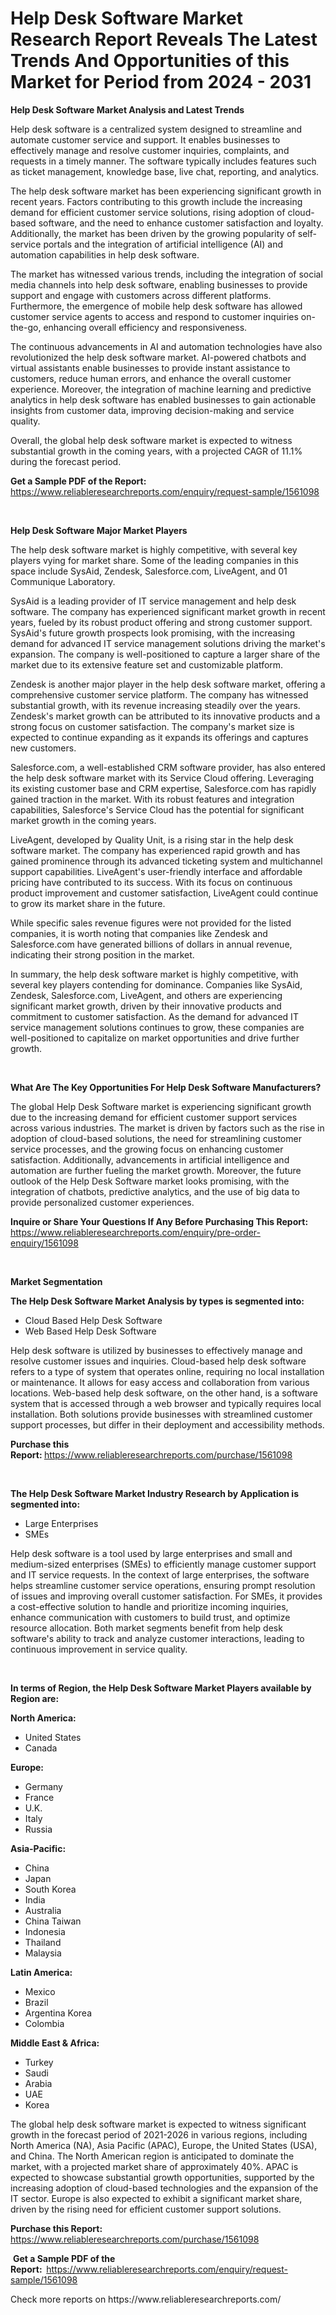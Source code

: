 <p><h1>Help Desk Software Market Research Report Reveals The Latest Trends And Opportunities of this Market for Period from 2024 - 2031</h1></p><p><strong>Help Desk Software Market Analysis and Latest Trends</strong></p>
<p><p>Help desk software is a centralized system designed to streamline and automate customer service and support. It enables businesses to effectively manage and resolve customer inquiries, complaints, and requests in a timely manner. The software typically includes features such as ticket management, knowledge base, live chat, reporting, and analytics.</p><p>The help desk software market has been experiencing significant growth in recent years. Factors contributing to this growth include the increasing demand for efficient customer service solutions, rising adoption of cloud-based software, and the need to enhance customer satisfaction and loyalty. Additionally, the market has been driven by the growing popularity of self-service portals and the integration of artificial intelligence (AI) and automation capabilities in help desk software.</p><p>The market has witnessed various trends, including the integration of social media channels into help desk software, enabling businesses to provide support and engage with customers across different platforms. Furthermore, the emergence of mobile help desk software has allowed customer service agents to access and respond to customer inquiries on-the-go, enhancing overall efficiency and responsiveness.</p><p>The continuous advancements in AI and automation technologies have also revolutionized the help desk software market. AI-powered chatbots and virtual assistants enable businesses to provide instant assistance to customers, reduce human errors, and enhance the overall customer experience. Moreover, the integration of machine learning and predictive analytics in help desk software has enabled businesses to gain actionable insights from customer data, improving decision-making and service quality.</p><p>Overall, the global help desk software market is expected to witness substantial growth in the coming years, with a projected CAGR of 11.1% during the forecast period.</p></p>
<p><strong>Get a Sample PDF of the Report:&nbsp;</strong> <a href="https://www.reliableresearchreports.com/enquiry/request-sample/1561098">https://www.reliableresearchreports.com/enquiry/request-sample/1561098</a></p>
<p>&nbsp;</p>
<p><strong>Help Desk Software Major Market Players</strong></p>
<p><p>The help desk software market is highly competitive, with several key players vying for market share. Some of the leading companies in this space include SysAid, Zendesk, Salesforce.com, LiveAgent, and 01 Communique Laboratory.</p><p>SysAid is a leading provider of IT service management and help desk software. The company has experienced significant market growth in recent years, fueled by its robust product offering and strong customer support. SysAid's future growth prospects look promising, with the increasing demand for advanced IT service management solutions driving the market's expansion. The company is well-positioned to capture a larger share of the market due to its extensive feature set and customizable platform.</p><p>Zendesk is another major player in the help desk software market, offering a comprehensive customer service platform. The company has witnessed substantial growth, with its revenue increasing steadily over the years. Zendesk's market growth can be attributed to its innovative products and a strong focus on customer satisfaction. The company's market size is expected to continue expanding as it expands its offerings and captures new customers.</p><p>Salesforce.com, a well-established CRM software provider, has also entered the help desk software market with its Service Cloud offering. Leveraging its existing customer base and CRM expertise, Salesforce.com has rapidly gained traction in the market. With its robust features and integration capabilities, Salesforce's Service Cloud has the potential for significant market growth in the coming years.</p><p>LiveAgent, developed by Quality Unit, is a rising star in the help desk software market. The company has experienced rapid growth and has gained prominence through its advanced ticketing system and multichannel support capabilities. LiveAgent's user-friendly interface and affordable pricing have contributed to its success. With its focus on continuous product improvement and customer satisfaction, LiveAgent could continue to grow its market share in the future.</p><p>While specific sales revenue figures were not provided for the listed companies, it is worth noting that companies like Zendesk and Salesforce.com have generated billions of dollars in annual revenue, indicating their strong position in the market.</p><p>In summary, the help desk software market is highly competitive, with several key players contending for dominance. Companies like SysAid, Zendesk, Salesforce.com, LiveAgent, and others are experiencing significant market growth, driven by their innovative products and commitment to customer satisfaction. As the demand for advanced IT service management solutions continues to grow, these companies are well-positioned to capitalize on market opportunities and drive further growth.</p></p>
<p>&nbsp;</p>
<p><strong>What Are The Key Opportunities For Help Desk Software Manufacturers?</strong></p>
<p><p>The global Help Desk Software market is experiencing significant growth due to the increasing demand for efficient customer support services across various industries. The market is driven by factors such as the rise in adoption of cloud-based solutions, the need for streamlining customer service processes, and the growing focus on enhancing customer satisfaction. Additionally, advancements in artificial intelligence and automation are further fueling the market growth. Moreover, the future outlook of the Help Desk Software market looks promising, with the integration of chatbots, predictive analytics, and the use of big data to provide personalized customer experiences.</p></p>
<p><strong>Inquire or Share Your Questions If Any Before Purchasing This Report:</strong> <a href="https://www.reliableresearchreports.com/enquiry/pre-order-enquiry/1561098">https://www.reliableresearchreports.com/enquiry/pre-order-enquiry/1561098</a></p>
<p>&nbsp;</p>
<p><strong>Market Segmentation</strong></p>
<p><strong>The Help Desk Software Market Analysis by types is segmented into:</strong></p>
<p><ul><li>Cloud Based Help Desk Software</li><li>Web Based Help Desk Software</li></ul></p>
<p><p>Help desk software is utilized by businesses to effectively manage and resolve customer issues and inquiries. Cloud-based help desk software refers to a type of system that operates online, requiring no local installation or maintenance. It allows for easy access and collaboration from various locations. Web-based help desk software, on the other hand, is a software system that is accessed through a web browser and typically requires local installation. Both solutions provide businesses with streamlined customer support processes, but differ in their deployment and accessibility methods.</p></p>
<p><strong>Purchase this Report:&nbsp;</strong><a href="https://www.reliableresearchreports.com/purchase/1561098">https://www.reliableresearchreports.com/purchase/1561098</a></p>
<p>&nbsp;</p>
<p><strong>The Help Desk Software Market Industry Research by Application is segmented into:</strong></p>
<p><ul><li>Large Enterprises</li><li>SMEs</li></ul></p>
<p><p>Help desk software is a tool used by large enterprises and small and medium-sized enterprises (SMEs) to efficiently manage customer support and IT service requests. In the context of large enterprises, the software helps streamline customer service operations, ensuring prompt resolution of issues and improving overall customer satisfaction. For SMEs, it provides a cost-effective solution to handle and prioritize incoming inquiries, enhance communication with customers to build trust, and optimize resource allocation. Both market segments benefit from help desk software's ability to track and analyze customer interactions, leading to continuous improvement in service quality.</p></p>
<p>&nbsp;</p>
<p><strong>In terms of Region, the Help Desk Software Market Players available by Region are:</strong></p>
<p>
    <p> <strong> North America: </strong>
        <ul>
            <li>United States</li>
            <li>Canada</li>
        </ul>
        </p> 
    <p> <strong> Europe: </strong>
        <ul>
            <li>Germany</li>
            <li>France</li>
            <li>U.K.</li>
            <li>Italy</li>
            <li>Russia</li>
        </ul>
        </p> 
    <p> <strong> Asia-Pacific: </strong>
        <ul>
            <li>China</li>
            <li>Japan</li>
            <li>South Korea</li>
            <li>India</li>
            <li>Australia</li>
            <li>China Taiwan</li>
            <li>Indonesia</li>
            <li>Thailand</li>
            <li>Malaysia</li>
        </ul>
        </p> 
    <p> <strong> Latin America: </strong>
        <ul>
            <li>Mexico</li>
            <li>Brazil</li>
            <li>Argentina Korea</li>
            <li>Colombia</li>
        </ul>
        </p> 
    <p> <strong> Middle East & Africa: </strong>
        <ul>
            <li>Turkey</li>
            <li>Saudi</li>
            <li>Arabia</li>
            <li>UAE</li>
            <li>Korea</li>
        </ul>
    </p>
    </p>
<p><p>The global help desk software market is expected to witness significant growth in the forecast period of 2021-2026 in various regions, including North America (NA), Asia Pacific (APAC), Europe, the United States (USA), and China. The North American region is anticipated to dominate the market, with a projected market share of approximately 40%. APAC is expected to showcase substantial growth opportunities, supported by the increasing adoption of cloud-based technologies and the expansion of the IT sector. Europe is also expected to exhibit a significant market share, driven by the rising need for efficient customer support solutions.</p></p>
<p><strong>Purchase this Report: </strong><a href="https://www.reliableresearchreports.com/purchase/1561098">https://www.reliableresearchreports.com/purchase/1561098</a></p>
<p>&nbsp;<strong>Get a Sample PDF of the Report:&nbsp;&nbsp;</strong><a href="https://www.reliableresearchreports.com/enquiry/request-sample/1561098">https://www.reliableresearchreports.com/enquiry/request-sample/1561098</a></p>
<p><strong></strong></p>
<p>Check more reports on https://www.reliableresearchreports.com/</p>